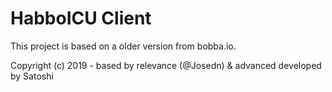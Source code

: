 # HabboICU Client

This project is based on a older version from bobba.io.

Copyright (c) 2019 - based by relevance (@Josedn) & advanced developed by Satoshi

